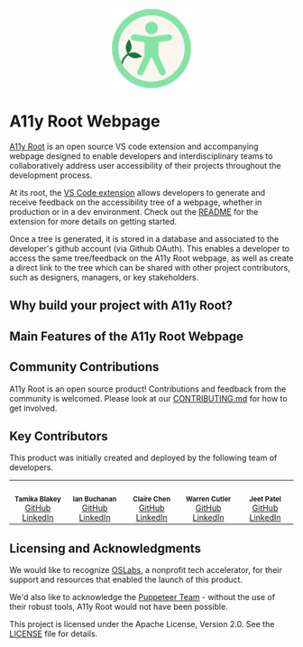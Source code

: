 <p align="center"> <img src="src/assets/a11y-root-icon_360.png" width="140px;" alt=""/></p>


# A11y Root Webpage 

[A11y Root](https://a11yroot.dev/) is an open source VS code extension and accompanying webpage designed to enable developers and interdisciplinary teams to collaboratively address user accessibility of their projects throughout the development process.

At its root, the [VS Code extension](https://github.com/oslabs-beta/A11y-Root-Extension) allows developers to generate and receive feedback on the accessibility tree of a webpage, whether in production or in a dev environment. Check out the [README](https://github.com/oslabs-beta/A11y-Root-Extension/blob/dev/README.md) for the extension for more details on getting started.

Once a tree is generated, it is stored in a database and associated to the developer's github account (via Github OAuth). This enables a developer to access the same tree/feedback on the A11y Root webpage, as well as create a direct link to the tree which can be shared with other project contributors, such as designers, managers, or key stakeholders.

## Why build your project with A11y Root?


## Main Features of the A11y Root Webpage


## Community Contributions

A11y Root is an open source product! Contributions and feedback from the community is welcomed. Please look at our [CONTRIBUTING.md](./CONTRIBUTING.md) for how to get involved.

## Key Contributors

This product was initially created and deployed by the following team of developers.

<table>
<td align="center">
  <img src="https://avatars.githubusercontent.com/u/150477249?v=4" width="140px;" alt=""/>
  <br/>
  <sub><b>Tamika Blakey</b></sub>
  <br/>
  <a href="https://github.com/jamagachi">GitHub</a>
  <a href="https://www.linkedin.com/in/tamikablakey/">LinkedIn</a>
</td>

<td align="center">
  <img src="https://avatars.githubusercontent.com/u/107963806?v=4" width="140px;" alt=""/>
  <br/>
  <sub><b>Ian Buchanan</b></sub>
  <br/>
  <a href="https://github.com/ianbuchanan42">GitHub</a>
  <a href="https://www.linkedin.com/in/ian-buchanan-accessibility/">LinkedIn</a>
</td>

<td align="center">
  <img src="https://avatars.githubusercontent.com/u/49629405?v=4" width="140px;" alt=""/>
  <br/>
  <sub><b>Claire Chen</b></sub>
  <br/>
  <a href="https://github.com/claireandj666">GitHub</a>
  <a href="https://www.linkedin.com/in/claire-chen11/">LinkedIn</a>
</td>

<td align="center">
  <img src="https://avatars.githubusercontent.com/u/175950716?v=4" width="140px;" alt=""/>
  <br/>
  <sub><b>Warren Cutler</b></sub>
  <br/>
  <a href="https://github.com/warren-cutler">GitHub</a>
  <a href="https://www.linkedin.com/in/warren-cutler/">LinkedIn</a>
</td>

<td align="center">
  <img src="https://avatars.githubusercontent.com/u/141786979?v=4" width="140px;" alt=""/>
  <br/>
  <sub><b>Jeet Patel</b></sub>
  <br/>
  <a href="https://github.com/Jeetp45">GitHub</a>
  <a href="http://www.linkedin.com/in/jeetpatel-a838202545">LinkedIn</a>
</td>

</table>

## Licensing and Acknowledgments

We would like to recognize [OSLabs](https://www.opensourcelabs.io/), a nonprofit tech accelerator, for their support and resources that enabled the launch of this product.

We'd also like to acknowledge the [Puppeteer Team](https://pptr.dev/) - without the use of their robust tools, A11y Root would not have been possible.

This project is licensed under the Apache License, Version 2.0. See the [LICENSE](./LICENSE) file for details.
